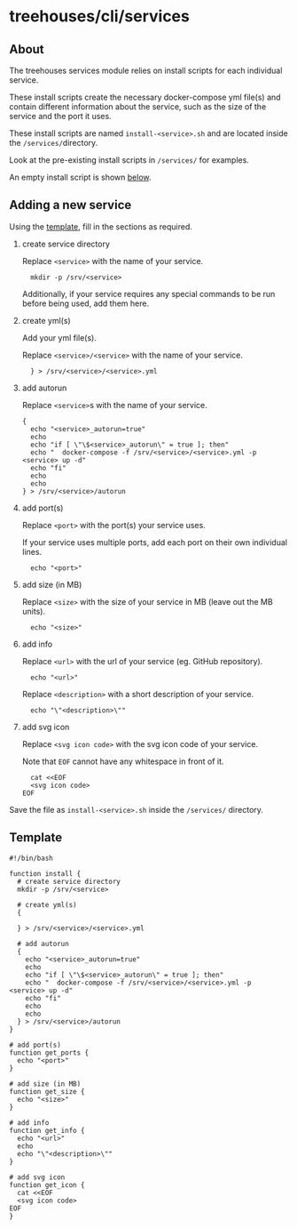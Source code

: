 # treehouses/cli/services

## About
The treehouses services module relies on install scripts for each individual service.

These install scripts create the necessary docker-compose yml file(s) and contain different information about the service, such as the size of the service and the port it uses.

These install scripts are named `install-<service>.sh` and are located inside the `/services/`directory.

Look at the pre-existing install scripts in `/services/` for examples.

An empty install script is shown [below](#Template).

## Adding a new service
Using the [template](#Template), fill in the sections as required.

1. create service directory

   Replace `<service>` with the name of your service.
   ```
     mkdir -p /srv/<service>
   ```

   Additionally, if your service requires any special commands to be run before being used, add them here.

2. create yml(s)

   Add your yml file(s).

   Replace `<service>/<service>` with the name of your service.
   ```
     } > /srv/<service>/<service>.yml
   ```

3. add autorun

   Replace `<service>`s with the name of your service.
   ```
   {
     echo "<service>_autorun=true"
     echo
     echo "if [ \"\$<service>_autorun\" = true ]; then"
     echo "  docker-compose -f /srv/<service>/<service>.yml -p <service> up -d"
     echo "fi"
     echo
     echo
   } > /srv/<service>/autorun
   ```

4. add port(s)

   Replace `<port>` with the port(s) your service uses.
   
   If your service uses multiple ports, add each port on their own individual lines.
   ```
     echo "<port>"
   ```

5. add size (in MB)

   Replace `<size>` with the size of your service in MB (leave out the MB units).
   ```
     echo "<size>"
   ```

6. add info

   Replace `<url>` with the url of your service (eg. GitHub repository).
   ```
     echo "<url>"
   ```

   Replace `<description>` with a short description of your service.
   ```
     echo "\"<description>\""
   ```

7. add svg icon

   Replace `<svg icon code>` with the svg icon code of your service.

   Note that `EOF` cannot have any whitespace in front of it.
   ```
     cat <<EOF
     <svg icon code>
   EOF
   ```

Save the file as `install-<service>.sh` inside the `/services/` directory.

## Template
```
#!/bin/bash

function install {
  # create service directory
  mkdir -p /srv/<service>

  # create yml(s)
  {

  } > /srv/<service>/<service>.yml

  # add autorun
  {
    echo "<service>_autorun=true"
    echo
    echo "if [ \"\$<service>_autorun\" = true ]; then"
    echo "  docker-compose -f /srv/<service>/<service>.yml -p <service> up -d"
    echo "fi"
    echo
    echo
  } > /srv/<service>/autorun
}

# add port(s)
function get_ports {
  echo "<port>"
}

# add size (in MB)
function get_size {
  echo "<size>"
}

# add info
function get_info {
  echo "<url>"
  echo
  echo "\"<description>\""
}

# add svg icon
function get_icon {
  cat <<EOF
  <svg icon code>
EOF
}
```
